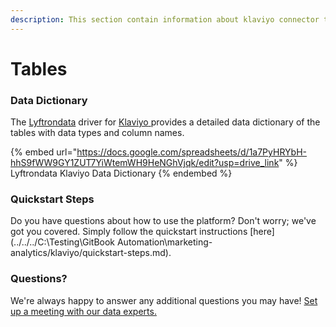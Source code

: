 ```yaml
---
description: This section contain information about klaviyo connector tables information
---
```


# Tables

### Data Dictionary

The [Lyftrondata](https://www.lyftrondata.com/) driver for [Klaviyo](https://www.lyftrondata.com/integration/marketing-analytics/klaviyo//)[ ](https://www.lyftrondata.com/integration/klaviyo/)provides a detailed data dictionary of the tables with data types and column names.

{% embed url="https://docs.google.com/spreadsheets/d/1a7PyHRYbH-hhS9fWW9GY1ZUT7YiWtemWH9HeNGhVjqk/edit?usp=drive_link" %}
Lyftrondata Klaviyo Data Dictionary
{% endembed %}

### Quickstart Steps

Do you have questions about how to use the platform? Don't worry; we've got you covered. Simply follow the quickstart instructions [here](../../../C:\Testing\GitBook Automation\marketing-analytics/klaviyo/quickstart-steps.md).

### Questions? <a href="#questions" id="questions"></a>

We're always happy to answer any additional questions you may have! [Set up a meeting with our data experts.](https://www.lyftrondata.com/book-a-meeting/)

